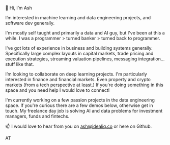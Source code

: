 👋 Hi, I’m Ash

I’m interested in machine learning and data engineering projects, and software dev generally. 

I'm mostly self taught and primarily a data and AI guy, but I've been at this a while. I was a programmer > turned banker > turned back to programmer. 

I've got lots of experience in business and building systems generally. Specifically large complex layouts in capital markets, trade pricing and execution strategies, streaming valuation pipelines, messaging integration... stuff like that.
 
I’m looking to collaborate on deep learning projects. I'm particularly interested in finance and financial markets. Even property and crypto markets (from a tech perspective at least.) If you're doing something in this space and you need help I would love to connect! 

I'm currently working on a few passion projects in the data engineering space. If you're curious there are a few demos below, otherwise get in touch. My freelance day job is solving AI and data problems for investment managers, funds and fintechs.
 
📫 I would love to hear from you on ash@idealiq.co or here on Github.

AT

<!---
ashatidealiq/ashatidealiq is a ✨ special ✨ repository because its `README.md` (this file) appears on your GitHub profile.
You can click the Preview link to take a look at your changes.
--->
